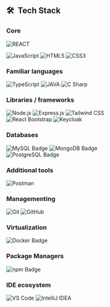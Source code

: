 <!-- <div style="flex" align="center">
        <div align="end">
            <a href="https://wakatime.com/@b5a9aad9-edfe-4e37-b18c-1ce2d66a7b09"><img
                    src="https://wakatime.com/badge/user/b5a9aad9-edfe-4e37-b18c-1ce2d66a7b09.svg"
                    alt="Total time coded since Feb 8 2025" /></a>
        </div>
        <br>
        <a href="https://github.com/anuraghazra/convoychat"><img height=200 align="center" src="https://github-readme-stats.vercel.app/api/top-langs?username=ArtemMinich&layout=compact&langs_count=8&card_width=320&theme=github_dark"/></a>
</div> 
-->
## 🛠 &nbsp;Tech Stack

### Core

![REACT](https://img.shields.io/badge/-REACT-20232A?style=for-the-badge&logo=react&logoColor=61DAFB)

![JavaScript](https://img.shields.io/badge/JavaScript-F7DF1E?logo=javascript&logoColor=000&style=for-the-badge)
![HTML5](https://img.shields.io/badge/HTML5-E34F26?logo=html5&logoColor=fff&style=for-the-badge)
![CSS3](https://img.shields.io/badge/CSS3-1572B6?logo=css3&logoColor=fff&style=for-the-badge)

### Familiar languages

![TypeScript](https://img.shields.io/badge/TypeScript-3178C6?logo=typescript&logoColor=fff&style=for-the-badge)
![JAVA](https://img.shields.io/badge/-JAVA-007396?style=for-the-badge&logo=java&logoColor=fff)
![C Sharp](https://img.shields.io/badge/C%20Sharp-239120?logo=csharp&logoColor=fff&style=for-the-badge)

### Libraries / frameworks

![Node.js](https://img.shields.io/badge/Node.js-339933?logo=node.js&logoColor=white&style=for-the-badge)
![Express.js](https://img.shields.io/badge/Express.js-000000?logo=express&logoColor=fff&style=for-the-badge)
![Tailwind CSS](https://img.shields.io/badge/-Tailwind%20CSS-38B2AC?style=for-the-badge&logo=tailwind-css&logoColor=fff)
<br/>
![React Bootstrap](https://img.shields.io/badge/-React%20Bootstrap-563D7C?style=for-the-badge&logo=react-bootstrap&logoColor=fff)
![Keycloak](https://img.shields.io/badge/Keycloak-3C3C3C?logo=keycloak&logoColor=white&style=for-the-badge)

### Databases

![MySQL Badge](https://img.shields.io/badge/MySQL-4479A1?logo=mysql&logoColor=fff&style=for-the-badge)
![MongoDB Badge](https://img.shields.io/badge/MongoDB-47A248?logo=mongodb&logoColor=fff&style=for-the-badge)
<br/>
![PostgreSQL Badge](https://img.shields.io/badge/PostgreSQL-4169E1?logo=postgresql&logoColor=fff&style=for-the-badge)

### Additional tools

![Postman](https://img.shields.io/badge/-Postman-FF6C37?style=for-the-badge&logo=postman&logoColor=fff)

### Managementing

![Git](https://img.shields.io/badge/-Git-333333?style=for-the-badge&logo=git)
![GitHub](https://img.shields.io/badge/-GitHub-333333?style=for-the-badge&logo=github)


### Virtualization

![Docker Badge](https://img.shields.io/badge/Docker-2496ED?logo=docker&logoColor=fff&style=for-the-badge)

### Package Managers

![npm Badge](https://img.shields.io/badge/npm-CB3837?logo=npm&logoColor=fff&style=for-the-badge)

### IDE ecosystem

![VS Code](https://img.shields.io/badge/VS%20Code-007ACC?style=for-the-badge&logo=visual-studio-code&logoColor=white)
![IntelliJ IDEA](https://img.shields.io/badge/-IntelliJ%20IDEA-000000?style=for-the-badge&logo=intellij-idea&logoColor=white)
